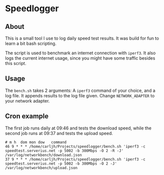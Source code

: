 # Speedlogger

## About
This is a small tool I use to log daily speed test results. 
It was build for fun to learn a bit bash scripting. 

The script is used to benchmark an internet connection with `iperf3`. 
It also logs the current internet usage, since you might have some traffic besides this script. 

## Usage
The `bench.sh` takes 2 arguments: A `iperf3` command of your choice, and a log file. 
It appends results to the log file given. 
Change `NETWORK_ADAPTER` to your network adapter. 

## Cron example

The first job runs daily at 09:46 and tests the download speed, while the second job runs at 09:37 and tests the upload speed. 
```
# m h  dom mon dow   command
46 9 * * * /home/carljh/Projects/speedlogger/bench.sh 'iperf3 -c speedtest.serverius.net -p 5002 -b 300Mbps -O 2 -R -J' /var/log/networkbench/download.json
37 9 * * * /home/carljh/Projects/speedlogger/bench.sh 'iperf3 -c speedtest.serverius.net -p 5002 -b 300Mbps -O 2 -J' /var/log/networkbench/upload.json
```
